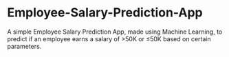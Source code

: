 # Employee-Salary-Prediction-App
A simple Employee Salary Prediction App, made using Machine Learning, to predict if an employee earns a salary of >50K or ≤50K based on certain parameters.
